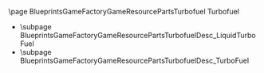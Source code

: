 \page BlueprintsGameFactoryGameResourcePartsTurbofuel Turbofuel
- \subpage BlueprintsGameFactoryGameResourcePartsTurbofuelDesc_LiquidTurboFuel
- \subpage BlueprintsGameFactoryGameResourcePartsTurbofuelDesc_TurboFuel
